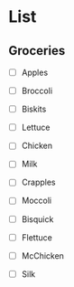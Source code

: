 # List

## Groceries

- [ ] Apples
- [ ] Broccoli
- [ ] Biskits
- [ ] Lettuce
- [ ] Chicken
- [ ] Milk
- [ ] Crapples
- [ ] Moccoli
- [ ] Bisquick 
- [ ] Flettuce
- [ ] McChicken
- [ ] Silk



